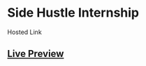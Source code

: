 # Side Hustle Internship 

Hosted Link

## [Live Preview](https://adebayor7.github.io/Color-Flipper/)
